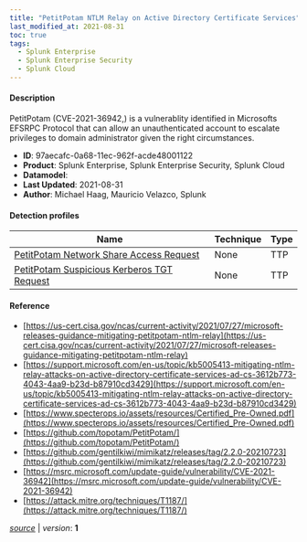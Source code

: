 ```yaml
---
title: "PetitPotam NTLM Relay on Active Directory Certificate Services"
last_modified_at: 2021-08-31
toc: true
tags:
  - Splunk Enterprise
  - Splunk Enterprise Security
  - Splunk Cloud
---
```


#### Description

PetitPotam (CVE-2021-36942,) is a vulnerablity identified in Microsofts EFSRPC Protocol that can allow an unauthenticated account to escalate privileges to domain administrator given the right circumstances.

- **ID**: 97aecafc-0a68-11ec-962f-acde48001122
- **Product**: Splunk Enterprise, Splunk Enterprise Security, Splunk Cloud
- **Datamodel**: 
- **Last Updated**: 2021-08-31
- **Author**: Michael Haag, Mauricio Velazco, Splunk

#### Detection profiles

| Name        | Technique   | Type         |
| ----------- | ----------- |--------------|
| [PetitPotam Network Share Access Request](/endpoint/petitpotam_network_share_access_request/) | None | TTP |
| [PetitPotam Suspicious Kerberos TGT Request](/endpoint/petitpotam_suspicious_kerberos_tgt_request/) | None | TTP |

#### Reference

* [https://us-cert.cisa.gov/ncas/current-activity/2021/07/27/microsoft-releases-guidance-mitigating-petitpotam-ntlm-relay](https://us-cert.cisa.gov/ncas/current-activity/2021/07/27/microsoft-releases-guidance-mitigating-petitpotam-ntlm-relay)
* [https://support.microsoft.com/en-us/topic/kb5005413-mitigating-ntlm-relay-attacks-on-active-directory-certificate-services-ad-cs-3612b773-4043-4aa9-b23d-b87910cd3429](https://support.microsoft.com/en-us/topic/kb5005413-mitigating-ntlm-relay-attacks-on-active-directory-certificate-services-ad-cs-3612b773-4043-4aa9-b23d-b87910cd3429)
* [https://www.specterops.io/assets/resources/Certified_Pre-Owned.pdf](https://www.specterops.io/assets/resources/Certified_Pre-Owned.pdf)
* [https://github.com/topotam/PetitPotam/](https://github.com/topotam/PetitPotam/)
* [https://github.com/gentilkiwi/mimikatz/releases/tag/2.2.0-20210723](https://github.com/gentilkiwi/mimikatz/releases/tag/2.2.0-20210723)
* [https://msrc.microsoft.com/update-guide/vulnerability/CVE-2021-36942](https://msrc.microsoft.com/update-guide/vulnerability/CVE-2021-36942)
* [https://attack.mitre.org/techniques/T1187/](https://attack.mitre.org/techniques/T1187/)



[_source_](https://github.com/splunk/security_content/tree/develop/stories/petitpotam_ntlm_relay_on_active_directory_certificate_services.yml) | _version_: **1**